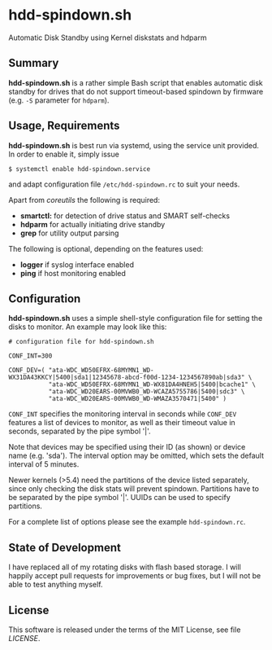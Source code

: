 # hdd-spindown.sh

Automatic Disk Standby using Kernel diskstats and hdparm


## Summary

**hdd-spindown.sh** is a rather simple Bash script that enables automatic disk
standby for drives that do not support timeout-based spindown by firmware
(e.g. `-S` parameter for `hdparm`).


## Usage, Requirements

**hdd-spindown.sh** is best run via systemd, using the service unit provided.
In order to enable it, simply issue

    $ systemctl enable hdd-spindown.service

and adapt configuration file `/etc/hdd-spindown.rc` to suit your needs.

Apart from *coreutils* the following is required:
 * **smartctl:** for detection of drive status and SMART self-checks
 * **hdparm** for actually initiating drive standby
 * **grep** for utility output parsing

The following is optional, depending on the features used:
 * **logger** if syslog interface enabled
 * **ping** if host monitoring enabled


## Configuration

**hdd-spindown.sh** uses a simple shell-style configuration file for setting
the disks to monitor. An example may look like this:

    # configuration file for hdd-spindown.sh
    
    CONF_INT=300
    
    CONF_DEV=( "ata-WDC_WD50EFRX-68MYMN1_WD-WX31DA43KKCY|5400|sda1|12345678-abcd-f00d-1234-1234567890ab|sda3" \
               "ata-WDC_WD50EFRX-68MYMN1_WD-WX81DA4HNEH5|5400|bcache1" \
               "ata-WDC_WD20EARS-00MVWB0_WD-WCAZA5755786|5400|sdc3" \
               "ata-WDC_WD20EARS-00MVWB0_WD-WMAZA3570471|5400" )
  
`CONF_INT` specifies the monitoring interval in seconds while `CONF_DEV`
features a list of devices to monitor, as well as their timeout value in
seconds, separated by the pipe symbol '|'.

Note that devices may be specified using their ID (as shown) or device
name (e.g. 'sda'). The interval option may be omitted, which sets the
default interval of 5 minutes.

Newer kernels (>5.4) need the partitions of the device listed separately,
since only checking the disk stats will prevent spindown. Partitions have
to be separated by the pipe symbol '|'. UUIDs can be used to specify
partitions.

For a complete list of options please see the example `hdd-spindown.rc`.


## State of Development

I have replaced all of my rotating disks with flash based storage. I will
happily accept pull requests for improvements or bug fixes, but I will not be
able to test anything myself.


## License

This software is released under the terms of the MIT License, see file
*LICENSE*.
